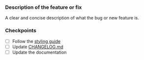 ### Description of the feature or fix

A clear and concise description of what the bug or new feature is.

### Checkpoints
- [ ] Follow the [styling guide](https://github.com/lvgl/lvgl/blob/master/docs/CODING_STYLE.md)
- [ ] Update [CHANGELOG.md](https://github.com/lvgl/lvgl/blob/master/docs/CHANGELOG.md)
- [ ] Update the documentation
